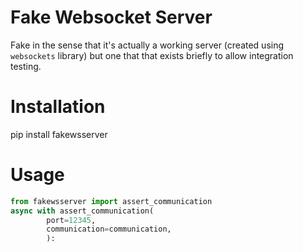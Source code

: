# Fake Websocket Server

Fake in the sense that it's actually a working server (created using
`websockets` library) but one that that exists briefly to allow
integration testing.


# Installation

pip install fakewsserver
 

# Usage

```python
from fakewsserver import assert_communication
async with assert_communication(
        port=12345,
        communication=communication,
        ):
```
